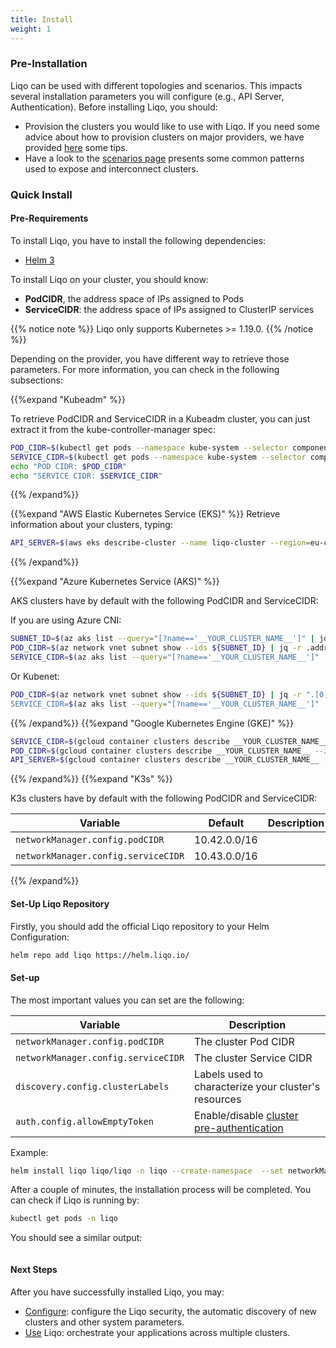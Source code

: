 ```yaml
---
title: Install 
weight: 1
---
```


### Pre-Installation

Liqo can be used with different topologies and scenarios. This impacts several installation parameters you will configure (e.g., API Server, Authentication).
Before installing Liqo, you should:
* Provision the clusters you would like to use with Liqo. If you need some advice about how to provision clusters on major providers, we have provided [here](./platforms/) some tips.
* Have a look to the [scenarios page](./pre-install) presents some common patterns used to expose and interconnect clusters.

### Quick Install

#### Pre-Requirements

To install Liqo, you have to install the following dependencies:

* [Helm 3](https://helm.sh/docs/intro/install/)

To install Liqo on your cluster, you should know:

* **PodCIDR**, the address space of IPs assigned to Pods
* **ServiceCIDR**:  the address space of IPs assigned to ClusterIP services

{{% notice note %}}
Liqo only supports Kubernetes >= 1.19.0.
{{% /notice %}}

Depending on the provider, you have different way to retrieve those parameters. For more information, you can check in the following subsections:

{{%expand "Kubeadm" %}}

To retrieve PodCIDR and ServiceCIDR in a Kubeadm cluster, you can just extract it from the kube-controller-manager spec:

```bash
POD_CIDR=$(kubectl get pods --namespace kube-system --selector component=kube-controller-manager --output jsonpath="{.items[*].spec.containers[*].command}" 2>/dev/null | grep -Po --max-count=1 "(?<=--cluster-cidr=)[0-9.\/]+")
SERVICE_CIDR=$(kubectl get pods --namespace kube-system --selector component=kube-controller-manager --output jsonpath="{.items[*].spec.containers[*].command}" 2>/dev/null | grep -Po --max-count=1 "(?<=--service-cluster-ip-range=)[0-9.\/]+")
echo "POD CIDR: $POD_CIDR"
echo "SERVICE CIDR: $SERVICE_CIDR"
```
{{% /expand%}}

{{%expand "AWS Elastic Kubernetes Service (EKS)" %}}
Retrieve information about your clusters, typing:
```bash
API_SERVER=$(aws eks describe-cluster --name liqo-cluster --region=eu-central-1 | jq -r .cluster.endpoint | sed 's/https:\/\///g' ))

```
{{% /expand%}}

{{%expand "Azure Kubernetes Service (AKS)" %}}

AKS clusters have by default with the following PodCIDR and ServiceCIDR:

If you are using Azure CNI:

```bash
SUBNET_ID=$(az aks list --query="[?name=='__YOUR_CLUSTER_NAME__']" | jq -r '.[0].agentPoolProfiles[0].vnetSubnetId')
POD_CIDR=$(az network vnet subnet show --ids ${SUBNET_ID} | jq -r .addressPrefix)
SERVICE_CIDR=$(az aks list --query="[?name=='__YOUR_CLUSTER_NAME__']" | jq -r ".[0].networkProfile.serviceCidr")
```

Or Kubenet:

```bash
POD_CIDR=$(az network vnet subnet show --ids ${SUBNET_ID} | jq -r ".[0].networkProfile.serviceCidr)
SERVICE_CIDR=$(az aks list --query="[?name=='__YOUR_CLUSTER_NAME__']" | jq -r ".[0].networkProfile.serviceCidr"
```


{{% /expand%}}
{{%expand "Google Kubernetes Engine (GKE)" %}}

```bash
SERVICE_CIDR=$(gcloud container clusters describe __YOUR_CLUSTER_NAME__ --zone -__YOUR_ZONE__ --project __YOUR_PROJECT_ID__ --format="json" | jq -r `.servicesIpv4Cidr`)
POD_CIDR=$(gcloud container clusters describe __YOUR_CLUSTER_NAME__ --zone -__YOUR_ZONE__ --project __YOUR_PROJECT_ID__ --format="json" | jq -r `.clusterIpv4Cidr`)
API_SERVER=$(gcloud container clusters describe __YOUR_CLUSTER_NAME__ --zone -__YOUR_ZONE__ --project __YOUR_PROJECT_ID__ --format="json" | jq -r `.endpoint`)
```

{{% /expand%}}
{{%expand "K3s" %}}

K3s clusters have by default with the following PodCIDR and ServiceCIDR:

| Variable               | Default | Description                                 |
| ---------------------- | ------- | ------------------------------------------- |
| `networkManager.config.podCIDR`             |    10.42.0.0/16     |
| `networkManager.config.serviceCIDR`         |    10.43.0.0/16     |
{{% /expand%}}

#### Set-Up Liqo Repository

Firstly, you should add the official Liqo repository to your Helm Configuration:

```bash
helm repo add liqo https://helm.liqo.io/
```

#### Set-up

The most important values you can set are the following:

| Variable               | Description                                 |
| ---------------------- | ------------------------------------------- |
| `networkManager.config.podCIDR`        | The cluster Pod CIDR                                 |
| `networkManager.config.serviceCIDR`    | The cluster Service CIDR                             |
| `discovery.config.clusterLabels`       | Labels used to characterize your cluster's resources |
| `auth.config.allowEmptyToken`          | Enable/disable [cluster pre-authentication](/User/Configure/Authentication)            |

Example:

```bash
helm install liqo liqo/liqo -n liqo --create-namespace  --set networkManager.config.podCIDR="10.42.0.0/16" --set networkManager.config.serviceCIDR="10.96.0.0/12" --set discovery.config.clusterLabels.region="A" --set discovery.config.clusterLabels.foo="bar" 
```

After a couple of minutes, the installation process will be completed. You can check if Liqo is running by:

```bash
kubectl get pods -n liqo
```

You should see a similar output:

```bash

```

#### Next Steps

After you have successfully installed Liqo, you may:

* [Configure](/user/configure): configure the Liqo security, the automatic discovery of new clusters and other system parameters.
* [Use](/user/use) Liqo: orchestrate your applications across multiple clusters.